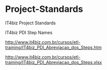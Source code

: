 Project-Standards
=================

IT4biz Project Standards

IT4biz PDI Step Names

http://www.it4biz.com.br/cursos/etl-training/IT4biz_PDI_Abreviacao_dos_Steps.htm

http://www.it4biz.com.br/cursos/etl-training/IT4biz_PDI_Abreviacao_dos_Steps.xlsx
